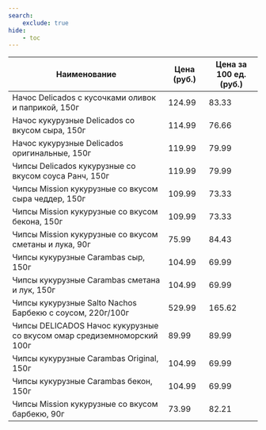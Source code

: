 ```yaml
---
search:
    exclude: true
hide:
    - toc
---
```


| Наименование | Цена (руб.) | Цена за 100 ед. (руб.) |
| -- | -- | -- |
| Начос Delicados с кусочками оливок и паприкой, 150г | 124.99 | 83.33 |
| Начос кукурузные Delicados со вкусом сыра, 150г | 114.99 | 76.66 |
| Начос кукурузные Delicados оригинальные, 150г | 119.99 | 79.99 |
| Чипсы Delicados кукурузные со вкусом соуса Ранч, 150г | 119.99 | 79.99 |
| Чипсы Mission кукурузные со вкусом сыра чеддер, 150г | 109.99 | 73.33 |
| Чипсы Mission кукурузные со вкусом бекона, 150г | 109.99 | 73.33 |
| Чипсы Mission кукурузные со вкусом сметаны и лука, 90г | 75.99 | 84.43 |
| Чипсы кукурузные Carambas сыр, 150г | 104.99 | 69.99 |
| Чипсы кукурузные Carambas сметана и лук, 150г | 104.99 | 69.99 |
| Чипсы кукурузные Salto Nachos Барбекю с соусом, 220г/100г | 529.99 | 165.62 |
| Чипсы DELICADOS Начос кукурузные со вкусом омар средиземноморский 100г | 89.99 | 89.99 |
| Чипсы кукурузные Carambas Original, 150г | 104.99 | 69.99 |
| Чипсы кукурузные Carambas бекон, 150г | 104.99 | 69.99 |
| Чипсы Mission кукурузные со вкусом барбекю, 90г | 73.99 | 82.21 |
